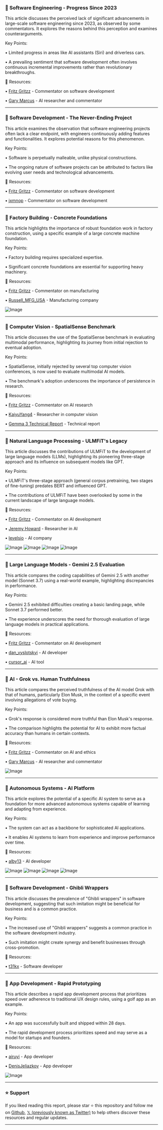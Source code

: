 ### 🤖 Software Engineering - Progress Since 2023

This article discusses the perceived lack of significant advancements in large-scale software engineering since 2023, as observed by some commentators.  It explores the reasons behind this perception and examines counterarguments.


Key Points:

•  Limited progress in areas like AI assistants (Siri) and driverless cars.

•  A prevailing sentiment that software development often involves continuous incremental improvements rather than revolutionary breakthroughs.


🔗 Resources:

• [Fritz Gritzz](https://x.com/FritzGritzz) -  Commentator on software development

• [Gary Marcus](https://x.com/GaryMarcus) -  AI researcher and commentator


---

### 🤖 Software Development - The Never-Ending Project

This article examines the observation that software engineering projects often lack a clear endpoint, with engineers continuously adding features and functionalities.  It explores potential reasons for this phenomenon.


Key Points:

•  Software is perpetually malleable, unlike physical constructions.

•  The ongoing nature of software projects can be attributed to factors like evolving user needs and technological advancements.


🔗 Resources:

• [Fritz Gritzz](https://x.com/FritzGritzz) - Commentator on software development

• [jxmnop](https://x.com/jxmnop) - Commentator on software development


---

### 🤖 Factory Building - Concrete Foundations

This article highlights the importance of robust foundation work in factory construction, using a specific example of a large concrete machine foundation.


Key Points:

•  Factory building requires specialized expertise.


•  Significant concrete foundations are essential for supporting heavy machinery.


🔗 Resources:

• [Fritz Gritzz](https://x.com/FritzGritzz) - Commentator on manufacturing

• [Russell_MFG_USA](https://x.com/Russell_MFG_USA) -  Manufacturing company

![Image](https://pbs.twimg.com/media/GnSsuFwbcAALHqU?format=jpg&name=small)


---

### 🤖 Computer Vision - SpatialSense Benchmark

This article discusses the use of the SpatialSense benchmark in evaluating multimodal performance, highlighting its journey from initial rejection to eventual adoption.


Key Points:

•  SpatialSense, initially rejected by several top computer vision conferences, is now used to evaluate multimodal AI models.


•  The benchmark's adoption underscores the importance of persistence in research.


🔗 Resources:

• [Fritz Gritzz](https://x.com/FritzGritzz) - Commentator on AI research

• [KaiyuYang4](https://x.com/KaiyuYang4) -  Researcher in computer vision

• [Gemma 3 Technical Report](https://arxiv.org/abs/2503.19786) -  Technical report


---

### 🤖 Natural Language Processing - ULMFiT's Legacy

This article discusses the contributions of ULMFiT to the development of large language models (LLMs), highlighting its pioneering three-stage approach and its influence on subsequent models like GPT.


Key Points:

•  ULMFiT's three-stage approach (general corpus pretraining, two stages of fine-tuning) predates BERT and influenced GPT.


•  The contributions of ULMFiT have been overlooked by some in the current landscape of large language models.


🔗 Resources:

• [Fritz Gritzz](https://x.com/FritzGritzz) - Commentator on AI development

• [Jeremy Howard](https://x.com/jeremyphoward) -  Researcher in AI

• [levelsio](https://x.com/levelsio) -  AI company


![Image](https://pbs.twimg.com/media/GnOpT6SW8AApg78?format=jpg&name=small)
![Image](https://pbs.twimg.com/media/GnOpVEAWIAAA2Ru?format=jpg&name=small)
![Image](https://pbs.twimg.com/media/GnOpV9aXoAApb2C?format=jpg&name=360x360)
![Image](https://pbs.twimg.com/media/GnOpeMAWsAANada?format=jpg&name=360x360)


---

### 🤖 Large Language Models - Gemini 2.5 Evaluation

This article compares the coding capabilities of Gemini 2.5 with another model (Sonnet 3.7) using a real-world example, highlighting discrepancies in performance.


Key Points:

• Gemini 2.5 exhibited difficulties creating a basic landing page, while Sonnet 3.7 performed better.


•  The experience underscores the need for thorough evaluation of large language models in practical applications.


🔗 Resources:

• [Fritz Gritzz](https://x.com/FritzGritzz) - Commentator on AI development

• [dan_vyslotskyi](https://x.com/dan_vyslotskyi) -  AI developer

• [cursor_ai](https://x.com/cursor_ai) -  AI tool


---

### 🤖 AI - Grok vs. Human Truthfulness

This article compares the perceived truthfulness of the AI model Grok with that of humans, particularly Elon Musk, in the context of a specific event involving allegations of vote buying.


Key Points:

•  Grok's response is considered more truthful than Elon Musk's response.


•  The comparison highlights the potential for AI to exhibit more factual accuracy than humans in certain contexts.


🔗 Resources:

• [Fritz Gritzz](https://x.com/FritzGritzz) - Commentator on AI and ethics

• [Gary Marcus](https://x.com/GaryMarcus) -  AI researcher and commentator

![Image](https://pbs.twimg.com/media/GnUcx3lawAA4H1Z?format=jpg&name=small)


---

### 🤖 Autonomous Systems - AI Platform

This article explores the potential of a specific AI system to serve as a foundation for more advanced autonomous systems capable of learning and adapting from experience.


Key Points:

• The system can act as a backbone for sophisticated AI applications.


•  It enables AI systems to learn from experience and improve performance over time.



🔗 Resources:

• [alby13](https://x.com/alby13) -  AI developer


![Image](https://pbs.twimg.com/media/GnVcgAMaMAAoWwT?format=jpg&name=small)
![Image](https://pbs.twimg.com/media/GnVcjLbacAAPGuP?format=png&name=small)
![Image](https://pbs.twimg.com/media/GnVcx_zb0AAgFmW?format=png&name=small)
![Image](https://pbs.twimg.com/media/GnVdRPEbUAAf3kK?format=jpg&name=small)


---

### 🤖 Software Development - Ghibli Wrappers

This article discusses the prevalence of "Ghibli wrappers" in software development, suggesting that such imitation might be beneficial for business and is a common practice.


Key Points:

•  The increased use of "Ghibli wrappers" suggests a common practice in the software development industry.


•  Such imitation might create synergy and benefit businesses through cross-promotion.


🔗 Resources:

• [t31kx](https://x.com/t31kx) -  Software developer



---

### 🚀 App Development - Rapid Prototyping

This article describes a rapid app development process that prioritizes speed over adherence to traditional UX design rules, using a golf app as an example.


Key Points:

•  An app was successfully built and shipped within 28 days.


•  The rapid development process prioritizes speed and may serve as a model for startups and founders.


🔗 Resources:

• [airuyi](https://x.com/airuyi) -  App developer

• [DenisJeliazkov](https://x.com/DenisJeliazkov) -  App developer


![Image](https://pbs.twimg.com/amplify_video_thumb/1906360775020863488/img/Q7bPgenX2RGPNiQF.jpg)


---

### ⭐️ Support

If you liked reading this report, please star ⭐️ this repository and follow me on [Github](https://github.com/Drix10), [𝕏 (previously known as Twitter)](https://x.com/DRIX_10_) to help others discover these resources and regular updates.

---